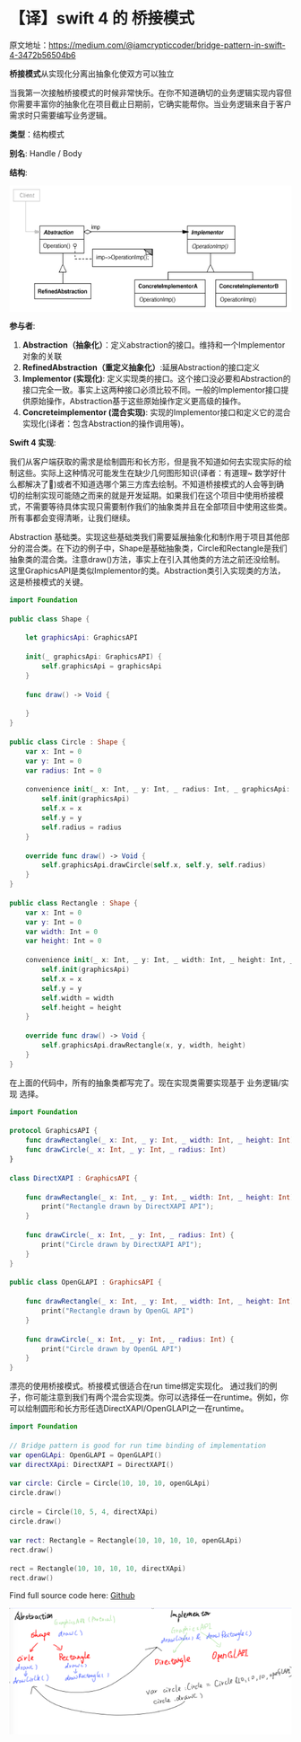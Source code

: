 # 【译】swift 4 的 桥接模式

原文地址：https://medium.com/@iamcrypticcoder/bridge-pattern-in-swift-4-3472b56504b6

**桥接模式**从实现化分离出抽象化使双方可以独立

当我第一次接触桥接模式的时候非常快乐。在你不知道确切的业务逻辑实现内容但你需要丰富你的抽象化在项目截止日期前，它确实能帮你。当业务逻辑来自于客户需求时只需要编写业务逻辑。



**类型**：结构模式

**别名**: Handle / Body

**结构**:

<img src="https://github.com/zhuxinyu/blog/blob/master/%E4%B8%80%E4%BA%9B%E6%8A%80%E6%9C%AF%E7%BF%BB%E8%AF%91/1_vfOCjncSI1ES207HklBXUQ.gif" width = "600" height = "225" div align=center />



**参与者**:

1. **Abstraction（抽象化）**：定义abstraction的接口。维持和一个Implementor对象的关联
2. **RefinedAbstraction（重定义抽象化）**:延展Abstraction的接口定义
3. **Implementor (实现化)**: 定义实现类的接口。这个接口没必要和Abstraction的接口完全一致。事实上这两种接口必须比较不同。一般的Implementor接口提供原始操作，Abstraction基于这些原始操作定义更高级的操作。
4. **Concreteimplementor (混合实现)**: 实现的Implementor接口和定义它的混合实现化(译者：包含Abstraction的操作调用等)。



**Swift 4 实现**:

我们从客户端获取的需求是绘制圆形和长方形，但是我不知道如何去实现实际的绘制这些。实际上这种情况可能发生在缺少几何图形知识(译者：有道理~ 数学好什么都解决了🤣)或者不知道选哪个第三方库去绘制。不知道桥接模式的人会等到确切的绘制实现可能随之而来的就是开发延期。如果我们在这个项目中使用桥接模式，不需要等待具体实现只需要制作我们的抽象类并且在全部项目中使用这些类。所有事都会变得清晰，让我们继续。

Abstraction 基础类。实现这些基础类我们需要延展抽象化和制作用于项目其他部分的混合类。在下边的例子中，Shape是基础抽象类，Circle和Rectangle是我们抽象类的混合类。注意draw()方法，事实上在引入其他类的方法之前还没绘制。这里GraphicsAPI是类似Implementor的类。Abstraction类引入实现类的方法，这是桥接模式的关键。

```swift
import Foundation

public class Shape {
    
    let graphicsApi: GraphicsAPI
    
    init(_ graphicsApi: GraphicsAPI) {
        self.graphicsApi = graphicsApi
    }
    
    func draw() -> Void {
        
    }
}

public class Circle : Shape {
    var x: Int = 0
    var y: Int = 0
    var radius: Int = 0
    
    convenience init(_ x: Int, _ y: Int, _ radius: Int, _ graphicsApi: GraphicsAPI) {
        self.init(graphicsApi)
        self.x = x
        self.y = y
        self.radius = radius
    }
    
    override func draw() -> Void {
        self.graphicsApi.drawCircle(self.x, self.y, self.radius)
    }
}

public class Rectangle : Shape {
    var x: Int = 0
    var y: Int = 0
    var width: Int = 0
    var height: Int = 0
    
    convenience init(_ x: Int, _ y: Int, _ width: Int, _ height: Int, _ graphicsApi: GraphicsAPI) {
        self.init(graphicsApi)
        self.x = x
        self.y = y
        self.width = width
        self.height = height
    }
    
    override func draw() -> Void {
        self.graphicsApi.drawRectangle(x, y, width, height)
    }
}
```

在上面的代码中，所有的抽象类都写完了。现在实现类需要实现基于 业务逻辑/实现 选择。

```swift
import Foundation

protocol GraphicsAPI {
    func drawRectangle(_ x: Int, _ y: Int, _ width: Int, _ height: Int)
    func drawCircle(_ x: Int, _ y: Int, _ radius: Int)
}

class DirectXAPI : GraphicsAPI {
    
    func drawRectangle(_ x: Int, _ y: Int, _ width: Int, _ height: Int) {
        print("Rectangle drawn by DirectXAPI API");
    }
    
    func drawCircle(_ x: Int, _ y: Int, _ radius: Int) {
        print("Circle drawn by DirectXAPI API");
    }
}

public class OpenGLAPI : GraphicsAPI {
    
    func drawRectangle(_ x: Int, _ y: Int, _ width: Int, _ height: Int) {
        print("Rectangle drawn by OpenGL API")
    }
    
    func drawCircle(_ x: Int, _ y: Int, _ radius: Int) {
        print("Circle drawn by OpenGL API")
    }
}
```

漂亮的使用桥接模式。桥接模式很适合在run time绑定实现化。 通过我们的例子，你可能注意到我们有两个混合实现类。你可以选择任一在runtime。例如，你可以绘制圆形和长方形任选DirectXAPI/OpenGLAPI之一在runtime。



```swift
import Foundation

// Bridge pattern is good for run time binding of implementation
var openGLApi: OpenGLAPI = OpenGLAPI()
var directXApi: DirectXAPI = DirectXAPI()

var circle: Circle = Circle(10, 10, 10, openGLApi)
circle.draw()

circle = Circle(10, 5, 4, directXApi)
circle.draw()

var rect: Rectangle = Rectangle(10, 10, 10, 10, openGLApi)
rect.draw()

rect = Rectangle(10, 10, 10, 10, directXApi)
rect.draw()
```

Find full source code here: [Github](https://github.com/iamcrypticcoder/DesignPattern/tree/master/swift)





<img src="https://github.com/zhuxinyu/blog/blob/master/%E4%B8%80%E4%BA%9B%E6%8A%80%E6%9C%AF%E7%BF%BB%E8%AF%91/WX20190127-115148%402x.png" width = "600" height = "225" div align=center />



